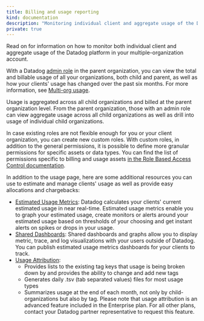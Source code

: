```yaml
---
title: Billing and usage reporting
kind: documentation
description: "Monitoring individual client and aggregate usage of the Datadog platform in multi-organization account setups."
private: true
---
```


Read on for information on how to monitor both individual client and aggregate usage of the Datadog platform in your multiple-organization account.

With a Datadog [admin role][1] in the parent organization, you can view the total and billable usage of all your organizations, both child and parent, as well as how your clients' usage has changed over the past six months. For more information, see [Multi-org usage][2].

Usage is aggregated across all child organizations and billed at the parent organization level. From the parent organization, those with an admin role can view aggregate usage across all child organizations as well as drill into usage of individual child organizations.

In case existing roles are not flexible enough for you or your client organization, you can create new custom roles. With custom roles, in addition to the general permissions, it is possible to define more granular permissions for specific assets or data types. You can find the list of permissions specific to billing and usage assets [in the Role Based Access Control documentation][3].

In addition to the usage page, here are some additional resources you can use to estimate and manage clients' usage as well as provide easy allocations and chargebacks:
- [Estimated Usage Metrics][4]: Datadog calculates your clients' current estimated usage in near real-time. Estimated usage metrics enable you to graph your estimated usage, create monitors or alerts around your estimated usage based on thresholds of your choosing and get instant alerts on spikes or drops in your usage.
- [Shared Dashboards][5]: Shared dashboards and graphs allow you to display metric, trace, and log visualizations with your users outside of Datadog. You can publish estimated usage metrics dashboards for your clients to track.
- [Usage Attribution][6]:
  - Provides lists to the existing tag keys that usage is being broken down by and provides the ability to change and add new tags
  - Generates daily .tsv (tab separated values) files for most usage types
  - Summarizes usage at the end of each month, not only by child-organizations but also by tag.
  Please note that usage attribution is an advanced feature included in the Enterprise plan. For all other plans, contact your Datadog partner representative to request this feature.

[1]: /account_management/rbac/
[2]: /account_management/multi_organization/#multi-org-usage
[3]: /account_management/rbac/permissions/?tab=ui#billing-and-usage
[4]: /account_management/billing/usage_metrics/
[5]: /dashboards/sharing/
[6]: /account_management/billing/usage_attribution/
